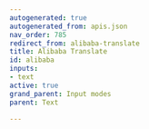 ```yaml
---
autogenerated: true
autogenerated_from: apis.json
nav_order: 785
redirect_from: alibaba-translate
title: Alibaba Translate
id: alibaba
inputs:
- text
active: true
grand_parent: Input modes
parent: Text

---
```


